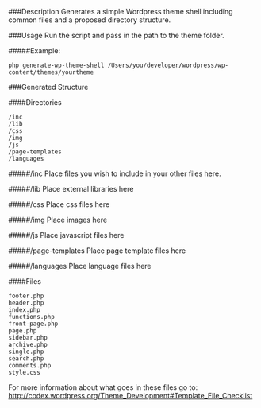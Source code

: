 ###Description
Generates a simple Wordpress theme shell including common files and a proposed directory structure.

###Usage
Run the script and pass in the path to the theme folder.

#####Example: 
```
php generate-wp-theme-shell /Users/you/developer/wordpress/wp-content/themes/yourtheme
```

###Generated Structure

####Directories
```
/inc
/lib
/css
/img
/js
/page-templates
/languages
```

#####/inc
Place files you wish to include in your other files here.

#####/lib
Place external libraries here

#####/css
Place css files here

#####/img
Place images here

#####/js
Place javascript files here

#####/page-templates
Place page template files here

#####/languages
Place language files here

####Files
```
footer.php
header.php
index.php
functions.php
front-page.php
page.php
sidebar.php
archive.php
single.php
search.php
comments.php
style.css
```
For more information about what goes in these files go to:
http://codex.wordpress.org/Theme_Development#Template_File_Checklist
